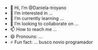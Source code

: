 - 👋 Hi, I’m @Daniela-troyano
- 👀 I’m interested in ...
- 🌱 I’m currently learning ...
- 💞️ I’m looking to collaborate on ...
- 📫 How to reach me ...
- 😄 Pronouns: ...
- ⚡ Fun fact: ...
busco novio programador
<!---
Daniela-troyano/Daniela-troyano is a ✨ special ✨ repository because its `README.md` (this file) appears on your GitHub profile.
You can click the Preview link to take a look at your changes.
--->
